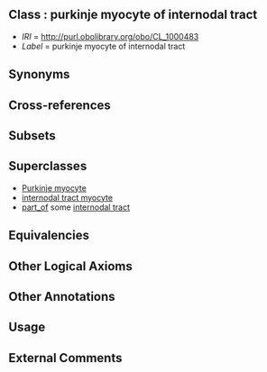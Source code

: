
## Class : purkinje myocyte of internodal tract

 * *IRI* = http://purl.obolibrary.org/obo/CL_1000483
 * *Label* = purkinje myocyte of internodal tract

## Synonyms


## Cross-references


## Subsets


## Superclasses

 * [Purkinje myocyte](../../CL/68/CL_0002068.md)
 * [internodal tract myocyte](../../CL/96/CL_0002096.md)
 * [part_of](../../BFO/50/BFO_0000050.md) some [internodal tract](../../UBERON/66/UBERON_0009966.md)

## Equivalencies


## Other Logical Axioms


## Other Annotations


## Usage


## External Comments

